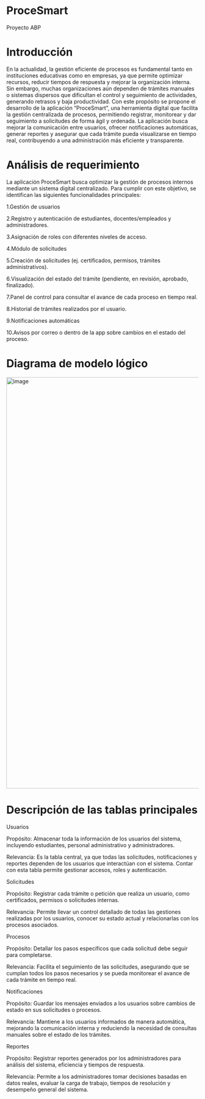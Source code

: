 # ProceSmart
Proyecto ABP 
# Introducción 
En la actualidad, la gestión eficiente de procesos es fundamental tanto en instituciones educativas como en empresas, ya que permite optimizar recursos, reducir tiempos de respuesta y mejorar la organización interna. Sin embargo, muchas organizaciones aún dependen de trámites manuales o sistemas dispersos que dificultan el control y seguimiento de actividades, generando retrasos y baja productividad.
Con este propósito se propone el desarrollo de la aplicación “ProceSmart”, una herramienta digital que facilita la gestión centralizada de procesos, permitiendo registrar, monitorear y dar seguimiento a solicitudes de forma ágil y ordenada. La aplicación busca mejorar la comunicación entre usuarios, ofrecer notificaciones automáticas, generar reportes y asegurar que cada trámite pueda visualizarse en tiempo real, contribuyendo a una administración más eficiente y transparente.

# Análisis de requerimiento 
La aplicación ProceSmart busca optimizar la gestión de procesos internos mediante un sistema digital centralizado. Para cumplir con este objetivo, se identifican las siguientes funcionalidades principales:

1.Gestión de usuarios

2.Registro y autenticación de estudiantes, docentes/empleados y administradores.

3.Asignación de roles con diferentes niveles de acceso.

4.Módulo de solicitudes

5.Creación de solicitudes (ej. certificados, permisos, trámites administrativos).

6.Visualización del estado del trámite (pendiente, en revisión, aprobado, finalizado).

7.Panel de control para consultar el avance de cada proceso en tiempo real.

8.Historial de trámites realizados por el usuario.

9.Notificaciones automáticas

10.Avisos por correo o dentro de la app sobre cambios en el estado del proceso.

# Diagrama de modelo lógico
<img width="1919" height="1079" alt="image" src="https://github.com/user-attachments/assets/e5f9764c-ca3d-4d97-998d-2f654bbadd79" />

# Descripción de las tablas principales

Usuarios

Propósito: Almacenar toda la información de los usuarios del sistema, incluyendo estudiantes, personal administrativo y administradores.

Relevancia: Es la tabla central, ya que todas las solicitudes, notificaciones y reportes dependen de los usuarios que interactúan con el sistema. Contar con esta tabla permite gestionar accesos, roles y autenticación.

Solicitudes

Propósito: Registrar cada trámite o petición que realiza un usuario, como certificados, permisos o solicitudes internas.

Relevancia: Permite llevar un control detallado de todas las gestiones realizadas por los usuarios, conocer su estado actual y relacionarlas con los procesos asociados.

Procesos

Propósito: Detallar los pasos específicos que cada solicitud debe seguir para completarse.

Relevancia: Facilita el seguimiento de las solicitudes, asegurando que se cumplan todos los pasos necesarios y se pueda monitorear el avance de cada trámite en tiempo real.

Notificaciones

Propósito: Guardar los mensajes enviados a los usuarios sobre cambios de estado en sus solicitudes o procesos.

Relevancia: Mantiene a los usuarios informados de manera automática, mejorando la comunicación interna y reduciendo la necesidad de consultas manuales sobre el estado de los trámites.

Reportes

Propósito: Registrar reportes generados por los administradores para análisis del sistema, eficiencia y tiempos de respuesta.

Relevancia: Permite a los administradores tomar decisiones basadas en datos reales, evaluar la carga de trabajo, tiempos de resolución y desempeño general del sistema.

